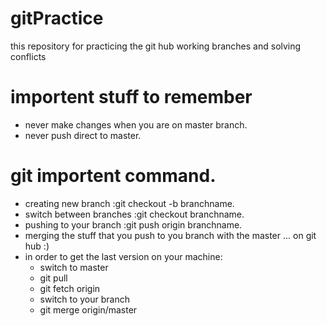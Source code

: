 # gitPractice
this repository for practicing the git hub working branches and solving conflicts
# importent stuff to remember
<ul>
<li> never make changes when you are on master branch.
<li> never push direct to master. 
</ul>


# git importent command.
<ul>
<li> creating new branch :git checkout -b branchname.
<li> switch between branches :git checkout branchname.
<li> pushing to your branch :git push origin branchname.
<li> merging the stuff that you push to you branch with the master ... on git hub :) 
<li> in order to get the last version on your machine:
<ul>
<li> switch to master
<li> git pull
<li> git fetch origin
<li> switch to your branch
<li> git merge origin/master
</ul>
</ul>
